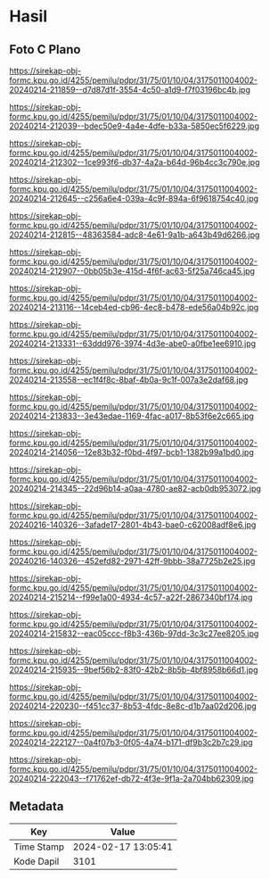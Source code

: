 # Hasil

## Foto C Plano

https://sirekap-obj-formc.kpu.go.id/4255/pemilu/pdpr/31/75/01/10/04/3175011004002-20240214-211859--d7d87d1f-3554-4c50-a1d9-f7f03196bc4b.jpg

https://sirekap-obj-formc.kpu.go.id/4255/pemilu/pdpr/31/75/01/10/04/3175011004002-20240214-212039--bdec50e9-4a4e-4dfe-b33a-5850ec5f6229.jpg

https://sirekap-obj-formc.kpu.go.id/4255/pemilu/pdpr/31/75/01/10/04/3175011004002-20240214-212302--1ce993f6-db37-4a2a-b64d-96b4cc3c790e.jpg

https://sirekap-obj-formc.kpu.go.id/4255/pemilu/pdpr/31/75/01/10/04/3175011004002-20240214-212645--c256a6e4-039a-4c9f-894a-6f9618754c40.jpg

https://sirekap-obj-formc.kpu.go.id/4255/pemilu/pdpr/31/75/01/10/04/3175011004002-20240214-212815--48363584-adc8-4e61-9a1b-a643b49d6266.jpg

https://sirekap-obj-formc.kpu.go.id/4255/pemilu/pdpr/31/75/01/10/04/3175011004002-20240214-212907--0bb05b3e-415d-4f6f-ac63-5f25a746ca45.jpg

https://sirekap-obj-formc.kpu.go.id/4255/pemilu/pdpr/31/75/01/10/04/3175011004002-20240214-213116--14ceb4ed-cb96-4ec8-b478-ede56a04b92c.jpg

https://sirekap-obj-formc.kpu.go.id/4255/pemilu/pdpr/31/75/01/10/04/3175011004002-20240214-213331--63ddd976-3974-4d3e-abe0-a0fbe1ee6910.jpg

https://sirekap-obj-formc.kpu.go.id/4255/pemilu/pdpr/31/75/01/10/04/3175011004002-20240214-213558--ec1f4f8c-8baf-4b0a-9c1f-007a3e2daf68.jpg

https://sirekap-obj-formc.kpu.go.id/4255/pemilu/pdpr/31/75/01/10/04/3175011004002-20240214-213833--3e43edae-1169-4fac-a017-8b53f6e2c665.jpg

https://sirekap-obj-formc.kpu.go.id/4255/pemilu/pdpr/31/75/01/10/04/3175011004002-20240214-214056--12e83b32-f0bd-4f97-bcb1-1382b99a1bd0.jpg

https://sirekap-obj-formc.kpu.go.id/4255/pemilu/pdpr/31/75/01/10/04/3175011004002-20240214-214345--22d96b14-a0aa-4780-ae82-acb0db953072.jpg

https://sirekap-obj-formc.kpu.go.id/4255/pemilu/pdpr/31/75/01/10/04/3175011004002-20240216-140326--3afade17-2801-4b43-bae0-c62008adf8e6.jpg

https://sirekap-obj-formc.kpu.go.id/4255/pemilu/pdpr/31/75/01/10/04/3175011004002-20240216-140326--452efd82-2971-42ff-9bbb-38a7725b2e25.jpg

https://sirekap-obj-formc.kpu.go.id/4255/pemilu/pdpr/31/75/01/10/04/3175011004002-20240214-215214--f99e1a00-4934-4c57-a22f-2867340bf174.jpg

https://sirekap-obj-formc.kpu.go.id/4255/pemilu/pdpr/31/75/01/10/04/3175011004002-20240214-215832--eac05ccc-f8b3-436b-97dd-3c3c27ee8205.jpg

https://sirekap-obj-formc.kpu.go.id/4255/pemilu/pdpr/31/75/01/10/04/3175011004002-20240214-215935--9bef56b2-83f0-42b2-8b5b-4bf8958b66d1.jpg

https://sirekap-obj-formc.kpu.go.id/4255/pemilu/pdpr/31/75/01/10/04/3175011004002-20240214-220230--f451cc37-8b53-4fdc-8e8c-d1b7aa02d206.jpg

https://sirekap-obj-formc.kpu.go.id/4255/pemilu/pdpr/31/75/01/10/04/3175011004002-20240214-222127--0a4f07b3-0f05-4a74-b171-df9b3c2b7c29.jpg

https://sirekap-obj-formc.kpu.go.id/4255/pemilu/pdpr/31/75/01/10/04/3175011004002-20240214-222043--f71762ef-db72-4f3e-9f1a-2a704bb62309.jpg


## Metadata

| Key        | Value               |
| ---------- | ------------------- |
| Time Stamp | 2024-02-17 13:05:41 |
| Kode Dapil | 3101                |



